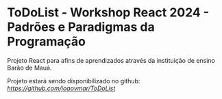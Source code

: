 # ToDoList - Workshop React 2024 - Padrões e Paradigmas da Programação

Projeto React para afins de aprendizados através da instituição de ensino Barão de Mauá.

Projeto estará sendo disponibilizado no github: <i>https://github.com/joaovmar/ToDoList</i>